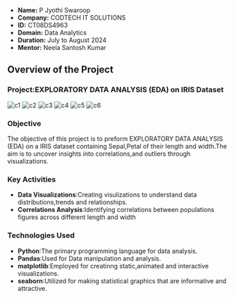 - **Name:** P Jyothi Swaroop
- **Company:** CODTECH IT SOLUTIONS
- **ID:** CT08DS4963
- **Domain:** Data Analytics
- **Duration:** July to August 2024
- **Mentor:** Neela Santosh Kumar


## Overview of the Project


### Project:EXPLORATORY DATA ANALYSIS (EDA) on IRIS Dataset
![c1](https://github.com/user-attachments/assets/fc8966d2-b7d6-424a-bff5-13c9c06cd186)
![c2](https://github.com/user-attachments/assets/0ba42124-e486-4b5c-9409-f18fae3d37c6)
![c3](https://github.com/user-attachments/assets/56c6c24b-f010-4f34-bff4-d0e39eefe4c6)
![c4](https://github.com/user-attachments/assets/fd6ba22b-1e99-40ef-86b1-4f02d5283d39)
![c5](https://github.com/user-attachments/assets/7fc5c2f0-6e0b-4b7d-a262-dce437b9d490)
![c6](https://github.com/user-attachments/assets/77c26c6c-84f4-4c05-a7cd-c932a308b47f)


### Objective
The objective of this project is to preform EXPLORATORY DATA ANALYSIS (EDA) on a IRIS dataset containing Sepal,Petal of their length and width.The aim is to uncover insights into correlations,and outliers through visualizations.

### Key Activities
- **Data Visualizations**:Creating visulizations to understand data distributions,trends and relationships.
- **Correlations Analysis**:Identifying correlations between populations figures across different length and width

### Technologies Used
- **Python**:The primary programming language for data analysis.
- **Pandas**:Used for Data manipulation and analysis.
- **matplotlib**:Employed for creatinng static,animated and interactive visualizations.
- **seaborn**:Utilized for making statistical graphics that are informative and attractive.

